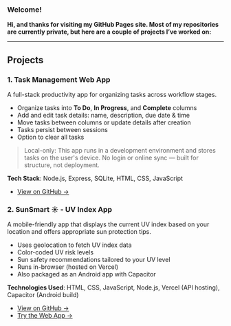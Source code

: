 ### Welcome!
**Hi, and thanks for visiting my GitHub Pages site. Most of my repositories are currently private, but here are a couple of projects I’ve worked on:**

---

## Projects

### 1. Task Management Web App

A full-stack productivity app for organizing tasks across workflow stages.

- Organize tasks into **To Do**, **In Progress**, and **Complete** columns
- Add and edit task details: name, description, due date & time
- Move tasks between columns or update details after creation
- Tasks persist between sessions
- Option to clear all tasks

> Local-only: This app runs in a development environment and stores tasks on the user's device. No login or online sync — built for structure, not deployment.
    
**Tech Stack**: Node.js, Express, SQLite, HTML, CSS, JavaScript
  
- [View on GitHub →](https://github.com/InbarMi/ToDo)

### 2. SunSmart ☀️ - UV Index App

A mobile-friendly app that displays the current UV index based on your location and offers appropriate sun protection tips.

- Uses geolocation to fetch UV index data
- Color-coded UV risk levels
- Sun safety recommendations tailored to your UV level
- Runs in-browser (hosted on Vercel)
- Also packaged as an Android app with Capacitor

**Technologies Used**: HTML, CSS, JavaScript, Node.js, Vercel (API hosting), Capacitor (Android build)

- [View on GitHub →](https://github.com/InbarMi/UV-Index-Checker)
- [Try the Web App →](https://uv-index-checker.vercel.app/)
